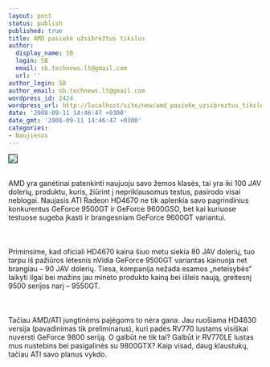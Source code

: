 ```yaml
---
layout: post
status: publish
published: true
title: AMD pasiekė užsibrėžtus tikslus
author:
  display_name: SB
  login: SB
  email: sb.technews.lt@gmail.com
  url: ''
author_login: SB
author_email: sb.technews.lt@gmail.com
wordpress_id: 2424
wordpress_url: http://localhost/site/new/amd_pasieke_uzsibreztus_tikslus/
date: '2008-09-11 14:46:47 +0300'
date_gmt: '2008-09-11 14:46:47 +0300'
categories:
- Naujienos
---
```

<div class="imgright"><img src="http://tbn0.google.com/images?q=tbn:6S_hrt2DQi6WPM:http://www.hardwarezone.com/img/data/articles/2008/2602/4850-card.jpg" border="1"></div>
<p><br>AMD yra ganėtinai patenkinti naujuoju savo žemos klasės, tai yra iki 100 JAV dolerių, produktu, kuris, žiūrint į nepriklausomus testus, pasirodo visai neblogai. Naujasis ATI Radeon HD4670 ne tik aplenkia savo pagrindinius konkurentus GeForce 9500GT ir GeForce 9600GSO, bet kai kuriuose testuose sugeba įkasti ir brangesniam GeForce 9600GT variantui.<br />
<br><br />
<br>Priminsime, kad oficiali HD4670 kaina šiuo metu siekia 80 JAV dolerių, tuo tarpu iš pažiūros lėtesnis nVidia GeForce 9500GT variantas kainuoja net brangiau – 90 JAV dolerių. Tiesa, kompanija nežada esamos „neteisybės“ laikyti ilgai bei mažins jau minėto produkto kainą bei išleis naują, greitesnį 9500 serijos narį – 9550GT.<br />
<br><br />
<br>Tačiau AMD/ATI jungtinėms pajėgoms to nėra gana. Jau ruošiama HD4830 versija (pavadinimas tik preliminarus), kuri padės RV770 lustams visiškai nuversti GeForce 9800 seriją. O galbūt ne tik tai? Galbūt ir RV770LE lustas mus nustebins bei pasigalinės su 9800GTX? Kaip visad, daug klaustukų, tačiau ATI savo planus vykdo.<br />
<br></p>

